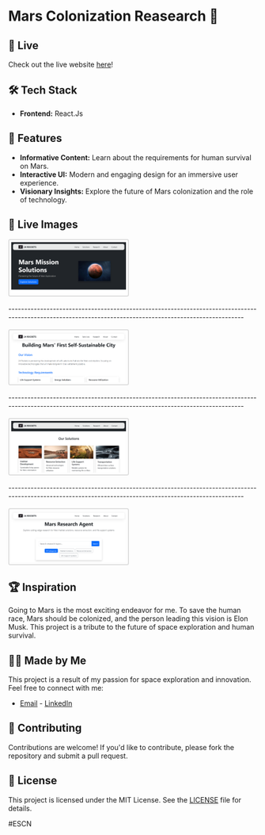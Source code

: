 # Mars Colonization Reasearch 🚀

## 🔗 Live

Check out the live website [here](https://24rockets.cloud)!

## 🛠️ Tech Stack

- **Frontend:** React.Js

## 🌟 Features

- **Informative Content:** Learn about the requirements for human survival on Mars.
- **Interactive UI:** Modern and engaging design for an immersive user experience.
- **Visionary Insights:** Explore the future of Mars colonization and the role of technology.

## 📸 Live Images

<div style="display: flex; flex-wrap: wrap; gap: 16px;">
  <img src="src/image/homepage.png" alt="Screenshot 1" style="border: 2px solid #ddd; border-radius: 4px; padding: 4px; max-width: calc(50% - 20px);">
  --------------------------------------------------------------------------------------------------------------------------------------------------------
  <img src="src/image/self.png" alt="Screenshot 2" style="border: 2px solid #ddd; border-radius: 4px; padding: 4px; max-width: calc(50% - 20px);">
  --------------------------------------------------------------------------------------------------------------------------------------------------------
  <img src="src/image/solutions.png" alt="Screenshot 3" style="border: 2px solid #ddd; border-radius: 4px; padding: 4px; max-width: calc(50% - 20px);">
  --------------------------------------------------------------------------------------------------------------------------------------------------------
  <img src="src/image/agent.png" alt="Screenshot 4" style="border: 2px solid #ddd; border-radius: 4px; padding: 4px; max-width: calc(50% - 20px);">
</div>

## 🏆 Inspiration

Going to Mars is the most exciting endeavor for me. To save the human race, Mars should be colonized, and the person leading this vision is Elon Musk. This project is a tribute to the future of space exploration and human survival.

## 👨‍💻 Made by Me

This project is a result of my passion for space exploration and innovation. Feel free to connect with me:

- [Email](mailto:pradeepbangari24@gmail.com) - [LinkedIn](https://www.linkedin.com/in/pradeep-bangari24/)

## 🤝 Contributing

Contributions are welcome! If you'd like to contribute, please fork the repository and submit a pull request.

## 📜 License

This project is licensed under the MIT License. See the [LICENSE](LICENSE) file for details.

#ESCN
